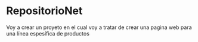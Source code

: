 # RepositorioNet
Voy a crear un proyeto en el cual voy a tratar de crear una pagina web para una línea espesífica de productos
